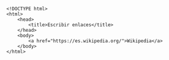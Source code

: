 <code>
&lt;!DOCTYPE html&gt;
&lt;html&gt;
    &lt;head&gt;
        &lt;title&gt;Escribir enlaces&lt;/title&gt;
    &lt;/head&gt;
    &lt;body&gt;
        &lt;a href="https://es.wikipedia.org/"&gt;Wikipedia&lt;/a&gt;
    &lt;/body&gt;
&lt;/html&gt;
</code>